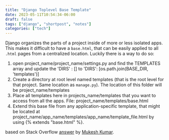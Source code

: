 ```yaml
---
title: "Django Toplevel Base Template"
date: 2023-05-11T10:54:34-06:00
draft: false
tags: ["django", "shortpost", "notes"]
categories: ["tech"]
---
```

Django organizes the parts of a project inside of more or less isolated apps. This makes it difficult to have a `base.html`, that can be easily applied to all `.html` pages from a centralized location. Luckily there is a way to do so:

1. open project_name/project_name/settings.py and find the TEMPLATES array and update the 'DIRS' : [] to 'DIRS': [os.path.join(BASE_DIR, 'templates')]
2. Create a directory at root level named templates (that is the root level for that project. Same location as `manage.py`). The location of this folder will be project_name/templates
3. Place all templates here in projects_name/templates that you want to access from all the apps. File: project_name/templates/base.html
4. Extend this base file from any application-specific template, that might be located at project_name/app_name/templates/app_name/template_file.html by using {% extends "base.html" %}.

based on Stack Overflow [answer](https://stackoverflow.com/a/60931532/14009697) by [Mukesh Kumar](https://stackoverflow.com/users/5022624/mukesh-kumar).
